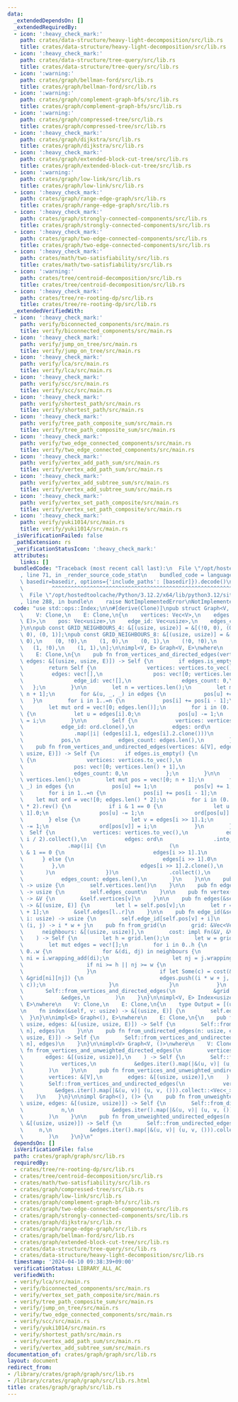 ```yaml
---
data:
  _extendedDependsOn: []
  _extendedRequiredBy:
  - icon: ':heavy_check_mark:'
    path: crates/data-structure/heavy-light-decomposition/src/lib.rs
    title: crates/data-structure/heavy-light-decomposition/src/lib.rs
  - icon: ':heavy_check_mark:'
    path: crates/data-structure/tree-query/src/lib.rs
    title: crates/data-structure/tree-query/src/lib.rs
  - icon: ':warning:'
    path: crates/graph/bellman-ford/src/lib.rs
    title: crates/graph/bellman-ford/src/lib.rs
  - icon: ':warning:'
    path: crates/graph/complement-graph-bfs/src/lib.rs
    title: crates/graph/complement-graph-bfs/src/lib.rs
  - icon: ':warning:'
    path: crates/graph/compressed-tree/src/lib.rs
    title: crates/graph/compressed-tree/src/lib.rs
  - icon: ':heavy_check_mark:'
    path: crates/graph/dijkstra/src/lib.rs
    title: crates/graph/dijkstra/src/lib.rs
  - icon: ':heavy_check_mark:'
    path: crates/graph/extended-block-cut-tree/src/lib.rs
    title: crates/graph/extended-block-cut-tree/src/lib.rs
  - icon: ':warning:'
    path: crates/graph/low-link/src/lib.rs
    title: crates/graph/low-link/src/lib.rs
  - icon: ':heavy_check_mark:'
    path: crates/graph/range-edge-graph/src/lib.rs
    title: crates/graph/range-edge-graph/src/lib.rs
  - icon: ':heavy_check_mark:'
    path: crates/graph/strongly-connected-components/src/lib.rs
    title: crates/graph/strongly-connected-components/src/lib.rs
  - icon: ':heavy_check_mark:'
    path: crates/graph/two-edge-connected-components/src/lib.rs
    title: crates/graph/two-edge-connected-components/src/lib.rs
  - icon: ':heavy_check_mark:'
    path: crates/math/two-satisfiability/src/lib.rs
    title: crates/math/two-satisfiability/src/lib.rs
  - icon: ':warning:'
    path: crates/tree/centroid-decomposition/src/lib.rs
    title: crates/tree/centroid-decomposition/src/lib.rs
  - icon: ':heavy_check_mark:'
    path: crates/tree/re-rooting-dp/src/lib.rs
    title: crates/tree/re-rooting-dp/src/lib.rs
  _extendedVerifiedWith:
  - icon: ':heavy_check_mark:'
    path: verify/biconnected_components/src/main.rs
    title: verify/biconnected_components/src/main.rs
  - icon: ':heavy_check_mark:'
    path: verify/jump_on_tree/src/main.rs
    title: verify/jump_on_tree/src/main.rs
  - icon: ':heavy_check_mark:'
    path: verify/lca/src/main.rs
    title: verify/lca/src/main.rs
  - icon: ':heavy_check_mark:'
    path: verify/scc/src/main.rs
    title: verify/scc/src/main.rs
  - icon: ':heavy_check_mark:'
    path: verify/shortest_path/src/main.rs
    title: verify/shortest_path/src/main.rs
  - icon: ':heavy_check_mark:'
    path: verify/tree_path_composite_sum/src/main.rs
    title: verify/tree_path_composite_sum/src/main.rs
  - icon: ':heavy_check_mark:'
    path: verify/two_edge_connected_components/src/main.rs
    title: verify/two_edge_connected_components/src/main.rs
  - icon: ':heavy_check_mark:'
    path: verify/vertex_add_path_sum/src/main.rs
    title: verify/vertex_add_path_sum/src/main.rs
  - icon: ':heavy_check_mark:'
    path: verify/vertex_add_subtree_sum/src/main.rs
    title: verify/vertex_add_subtree_sum/src/main.rs
  - icon: ':heavy_check_mark:'
    path: verify/vertex_set_path_composite/src/main.rs
    title: verify/vertex_set_path_composite/src/main.rs
  - icon: ':heavy_check_mark:'
    path: verify/yuki1014/src/main.rs
    title: verify/yuki1014/src/main.rs
  _isVerificationFailed: false
  _pathExtension: rs
  _verificationStatusIcon: ':heavy_check_mark:'
  attributes:
    links: []
  bundledCode: "Traceback (most recent call last):\n  File \"/opt/hostedtoolcache/Python/3.12.2/x64/lib/python3.12/site-packages/onlinejudge_verify/documentation/build.py\"\
    , line 71, in _render_source_code_stat\n    bundled_code = language.bundle(stat.path,\
    \ basedir=basedir, options={'include_paths': [basedir]}).decode()\n          \
    \         ^^^^^^^^^^^^^^^^^^^^^^^^^^^^^^^^^^^^^^^^^^^^^^^^^^^^^^^^^^^^^^^^^^^^^^^^^^^^^^^^^\n\
    \  File \"/opt/hostedtoolcache/Python/3.12.2/x64/lib/python3.12/site-packages/onlinejudge_verify/languages/rust.py\"\
    , line 288, in bundle\n    raise NotImplementedError\nNotImplementedError\n"
  code: "use std::ops::Index;\n\n#[derive(Clone)]\npub struct Graph<V, E>\nwhere\n\
    \    V: Clone,\n    E: Clone,\n{\n    vertices: Vec<V>,\n    edges: Vec<(usize,\
    \ E)>,\n    pos: Vec<usize>,\n    edge_id: Vec<usize>,\n    edges_count: usize,\n\
    }\n\npub const GRID_NEIGHBOURS_4: &[(usize, usize)] = &[(!0, 0), (0, !0), (1,\
    \ 0), (0, 1)];\npub const GRID_NEIGHBOURS_8: &[(usize, usize)] = &[\n    (!0,\
    \ 0),\n    (0, !0),\n    (1, 0),\n    (0, 1),\n    (!0, !0),\n    (!0, 1),\n \
    \   (1, !0),\n    (1, 1),\n];\n\nimpl<V, E> Graph<V, E>\nwhere\n    V: Clone,\n\
    \    E: Clone,\n{\n    pub fn from_vertices_and_directed_edges(vertices: &[V],\
    \ edges: &[(usize, usize, E)]) -> Self {\n        if edges.is_empty() {\n    \
    \        return Self {\n                vertices: vertices.to_vec(),\n       \
    \         edges: vec![],\n                pos: vec![0; vertices.len() + 1],\n\
    \                edge_id: vec![],\n                edges_count: 0,\n         \
    \   };\n        }\n\n        let n = vertices.len();\n        let mut pos = vec![0;\
    \ n + 1];\n        for &(u, _, _) in edges {\n            pos[u] += 1;\n     \
    \   }\n        for i in 1..=n {\n            pos[i] += pos[i - 1];\n        }\n\
    \        let mut ord = vec![0; edges.len()];\n        for i in (0..edges.len()).rev()\
    \ {\n            let u = edges[i].0;\n            pos[u] -= 1;\n            ord[pos[u]]\
    \ = i;\n        }\n\n        Self {\n            vertices: vertices.to_vec(),\n\
    \            edge_id: ord.clone(),\n            edges: ord\n                .into_iter()\n\
    \                .map(|i| (edges[i].1, edges[i].2.clone()))\n                .collect(),\n\
    \            pos,\n            edges_count: edges.len(),\n        }\n    }\n\n\
    \    pub fn from_vertices_and_undirected_edges(vertices: &[V], edges: &[(usize,\
    \ usize, E)]) -> Self {\n        if edges.is_empty() {\n            return Self\
    \ {\n                vertices: vertices.to_vec(),\n                edges: vec![],\n\
    \                pos: vec![0; vertices.len() + 1],\n                edge_id: vec![],\n\
    \                edges_count: 0,\n            };\n        }\n\n        let n =\
    \ vertices.len();\n        let mut pos = vec![0; n + 1];\n        for &(u, v,\
    \ _) in edges {\n            pos[u] += 1;\n            pos[v] += 1;\n        }\n\
    \        for i in 1..=n {\n            pos[i] += pos[i - 1];\n        }\n    \
    \    let mut ord = vec![0; edges.len() * 2];\n        for i in (0..edges.len()\
    \ * 2).rev() {\n            if i & 1 == 0 {\n                let u = edges[i >>\
    \ 1].0;\n                pos[u] -= 1;\n                ord[pos[u]] = i;\n    \
    \        } else {\n                let v = edges[i >> 1].1;\n                pos[v]\
    \ -= 1;\n                ord[pos[v]] = i;\n            }\n        }\n\n      \
    \  Self {\n            vertices: vertices.to_vec(),\n            edge_id: ord.iter().map(|&i|\
    \ i / 2).collect(),\n            edges: ord\n                .into_iter()\n  \
    \              .map(|i| {\n                    (\n                        if i\
    \ & 1 == 0 {\n                            edges[i >> 1].1\n                  \
    \      } else {\n                            edges[i >> 1].0\n               \
    \         },\n                        edges[i >> 1].2.clone(),\n             \
    \       )\n                })\n                .collect(),\n            pos,\n\
    \            edges_count: edges.len(),\n        }\n    }\n\n    pub fn len(&self)\
    \ -> usize {\n        self.vertices.len()\n    }\n\n    pub fn edges_count(&self)\
    \ -> usize {\n        self.edges_count\n    }\n\n    pub fn vertex(&self, v: usize)\
    \ -> &V {\n        &self.vertices[v]\n    }\n\n    pub fn edges(&self, v: usize)\
    \ -> &[(usize, E)] {\n        let l = self.pos[v];\n        let r = self.pos[v\
    \ + 1];\n        &self.edges[l..r]\n    }\n\n    pub fn edge_id(&self, v: usize,\
    \ i: usize) -> usize {\n        self.edge_id[self.pos[v] + i]\n    }\n\n    ///\
    \ (i, j) -> i * w + j\n    pub fn from_grid(\n        grid: &Vec<Vec<V>>,\n  \
    \      neighbours: &[(usize, usize)],\n        cost: impl Fn(&V, &V) -> Option<E>,\n\
    \    ) -> Self {\n        let h = grid.len();\n        let w = grid[0].len();\n\
    \        let mut edges = vec![];\n        for i in 0..h {\n            for j in\
    \ 0..w {\n                for &(di, dj) in neighbours {\n                    let\
    \ ni = i.wrapping_add(di);\n                    let nj = j.wrapping_add(dj);\n\
    \                    if ni >= h || nj >= w {\n                        continue;\n\
    \                    }\n                    if let Some(c) = cost(&grid[i][j],\
    \ &grid[ni][nj]) {\n                        edges.push((i * w + j, ni * w + nj,\
    \ c));\n                    }\n                }\n            }\n        }\n \
    \       Self::from_vertices_and_directed_edges(\n            &grid.into_iter().flatten().cloned().collect::<Vec<_>>(),\n\
    \            &edges,\n        )\n    }\n}\n\nimpl<V, E> Index<usize> for Graph<V,\
    \ E>\nwhere\n    V: Clone,\n    E: Clone,\n{\n    type Output = [(usize, E)];\n\
    \n    fn index(&self, v: usize) -> &[(usize, E)] {\n        self.edges(v)\n  \
    \  }\n}\n\nimpl<E> Graph<(), E>\nwhere\n    E: Clone,\n{\n    pub fn from_directed_edges(n:\
    \ usize, edges: &[(usize, usize, E)]) -> Self {\n        Self::from_vertices_and_directed_edges(&vec![();\
    \ n], edges)\n    }\n\n    pub fn from_undirected_edges(n: usize, edges: &[(usize,\
    \ usize, E)]) -> Self {\n        Self::from_vertices_and_undirected_edges(&vec![();\
    \ n], edges)\n    }\n}\n\nimpl<V> Graph<V, ()>\nwhere\n    V: Clone,\n{\n    pub\
    \ fn from_vertices_and_unweighted_directed_edges(\n        vertices: &[V],\n \
    \       edges: &[(usize, usize)],\n    ) -> Self {\n        Self::from_vertices_and_directed_edges(\n\
    \            vertices,\n            &edges.iter().map(|&(u, v)| (u, v, ())).collect::<Vec<_>>(),\n\
    \        )\n    }\n\n    pub fn from_vertices_and_unweighted_undirected_edges(\n\
    \        vertices: &[V],\n        edges: &[(usize, usize)],\n    ) -> Self {\n\
    \        Self::from_vertices_and_undirected_edges(\n            vertices,\n  \
    \          &edges.iter().map(|&(u, v)| (u, v, ())).collect::<Vec<_>>(),\n    \
    \    )\n    }\n}\n\nimpl Graph<(), ()> {\n    pub fn from_unweighted_directed_edges(n:\
    \ usize, edges: &[(usize, usize)]) -> Self {\n        Self::from_directed_edges(\n\
    \            n,\n            &edges.iter().map(|&(u, v)| (u, v, ())).collect::<Vec<_>>(),\n\
    \        )\n    }\n\n    pub fn from_unweighted_undirected_edges(n: usize, edges:\
    \ &[(usize, usize)]) -> Self {\n        Self::from_undirected_edges(\n       \
    \     n,\n            &edges.iter().map(|&(u, v)| (u, v, ())).collect::<Vec<_>>(),\n\
    \        )\n    }\n}\n"
  dependsOn: []
  isVerificationFile: false
  path: crates/graph/graph/src/lib.rs
  requiredBy:
  - crates/tree/re-rooting-dp/src/lib.rs
  - crates/tree/centroid-decomposition/src/lib.rs
  - crates/math/two-satisfiability/src/lib.rs
  - crates/graph/compressed-tree/src/lib.rs
  - crates/graph/low-link/src/lib.rs
  - crates/graph/complement-graph-bfs/src/lib.rs
  - crates/graph/two-edge-connected-components/src/lib.rs
  - crates/graph/strongly-connected-components/src/lib.rs
  - crates/graph/dijkstra/src/lib.rs
  - crates/graph/range-edge-graph/src/lib.rs
  - crates/graph/bellman-ford/src/lib.rs
  - crates/graph/extended-block-cut-tree/src/lib.rs
  - crates/data-structure/tree-query/src/lib.rs
  - crates/data-structure/heavy-light-decomposition/src/lib.rs
  timestamp: '2024-04-10 09:38:39+09:00'
  verificationStatus: LIBRARY_ALL_AC
  verifiedWith:
  - verify/lca/src/main.rs
  - verify/biconnected_components/src/main.rs
  - verify/vertex_set_path_composite/src/main.rs
  - verify/tree_path_composite_sum/src/main.rs
  - verify/jump_on_tree/src/main.rs
  - verify/two_edge_connected_components/src/main.rs
  - verify/scc/src/main.rs
  - verify/yuki1014/src/main.rs
  - verify/shortest_path/src/main.rs
  - verify/vertex_add_path_sum/src/main.rs
  - verify/vertex_add_subtree_sum/src/main.rs
documentation_of: crates/graph/graph/src/lib.rs
layout: document
redirect_from:
- /library/crates/graph/graph/src/lib.rs
- /library/crates/graph/graph/src/lib.rs.html
title: crates/graph/graph/src/lib.rs
---
```


